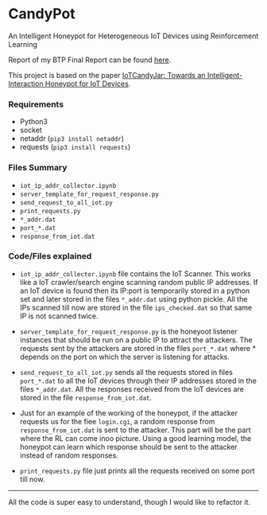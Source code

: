 # CandyPot

An Intelligent Honeypot for Heterogeneous IoT Devices using Reinforcement Learning

Report of my BTP Final Report can be found [here](https://www.dropbox.com/s/f9hqo3zd8lptqhr/BTP_Final_Report.pdf?dl=0).

This project is based on the paper [IoTCandyJar: Towards an Intelligent-Interaction Honeypot
for IoT Devices](https://paper.seebug.org/papers/Security%20Conf/Blackhat/2017_us/us-17-Luo-Iotcandyjar-Towards-An-Intelligent-Interaction-Honeypot-For-IoT-Devices-wp.pdf).

### Requirements

* Python3
* socket
* netaddr (`pip3 install netaddr`)
* requests (`pip3 install requests`)

### Files Summary

* `iot_ip_addr_collector.ipynb`
* `server_template_for_request_response.py`
* `send_request_to_all_iot.py`
* `print_requests.py`
* `*_addr.dat`
* `port_*.dat`
* `response_from_iot.dat`

### Code/Files explained

* `iot_ip_addr_collector.ipynb` file contains the IoT Scanner. This works like a IoT crawler/search engine scanning random public IP addresses. If an IoT device is found then its IP:port is temporarily stored in a python set and later stored in the files `*_addr.dat` using python pickle. All the IPs scanned till now are stored in the file `ips_checked.dat` so that same IP is not scanned twice.

* `server_template_for_request_response.py` is the honeyoot listener instances
  that should be run on a public IP to attract the attackers. The requests sent
by the attackers are stored in the files `port_*.dat` where * depends on the
port on which the server is listening for attacks.

* `send_request_to_all_iot.py` sends all the requests stored in files
  `port_*.dat` to all the IoT devices through their IP addresses stored in the
files `*_addr.dat`. All the responses received from the IoT devices are stored
in the file `response_from_iot.dat`.

* Just for an example of the working of the honeypot, if the attacker requests
  us for the fiee `login.cgi`, a random response from `response_from_iot.dat`
is sent to the attacker. This part will be the part where the RL can come inoo
picture. Using a good learning model, the honeypot can learn which response
should be sent to the attacker instead of random responses.

* `print_requests.py` file just prints all the requests received on some port
  till now.

---

All the code is super easy to understand, though I would like to refactor it.
